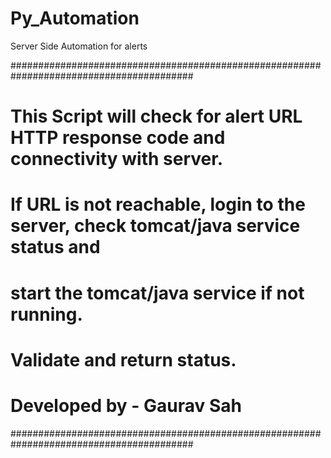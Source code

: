 # Py_Automation
Server Side Automation for alerts

#########################################################################################
# This Script will check for alert URL HTTP response code and connectivity with server. #
# If URL is not reachable, login to the server, check tomcat/java service status and    #
# start the tomcat/java service if not running.                                         #
# Validate and return status.                                                           #
# Developed by - Gaurav Sah                                                             #
#########################################################################################
